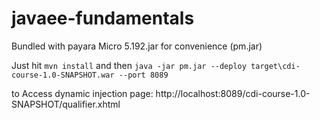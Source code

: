 # javaee-fundamentals

Bundled with payara Micro 5.192.jar for convenience (pm.jar)

Just hit `mvn install` and then  `java -jar pm.jar --deploy target\cdi-course-1.0-SNAPSHOT.war --port 8089`

to Access dynamic injection page: http://localhost:8089/cdi-course-1.0-SNAPSHOT/qualifier.xhtml

